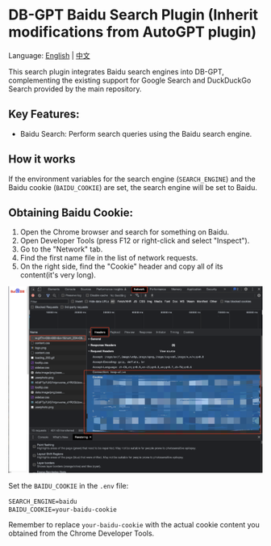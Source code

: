 # DB-GPT Baidu Search Plugin (Inherit modifications from AutoGPT plugin)

Language: [English](https://github.com/Significant-Gravitas/Auto-GPT-Plugins/tree/master/src/autogpt_plugins/baidu_search/README.md) | [中文](https://github.com/Significant-Gravitas/Auto-GPT-Plugins/tree/master/src/autogpt_plugins/baidu_search/README.zh.md)

This search plugin integrates Baidu search engines into DB-GPT, complementing the existing support for Google Search and DuckDuckGo Search provided by the main repository.

## Key Features:
- Baidu Search: Perform search queries using the Baidu search engine.

## How it works
If the environment variables for the search engine (`SEARCH_ENGINE`) and the Baidu cookie (`BAIDU_COOKIE`) are set, the search engine will be set to Baidu.

## Obtaining Baidu Cookie:
1. Open the Chrome browser and search for something on Baidu.
2. Open Developer Tools (press F12 or right-click and select "Inspect").
3. Go to the "Network" tab.
4. Find the first name file in the list of network requests.
5. On the right side, find the "Cookie" header and copy all of its content(it's very long).

![Baidu Cookie](./screenshots/baidu_cookie.png)

Set the `BAIDU_COOKIE` in the `.env` file:

```
SEARCH_ENGINE=baidu
BAIDU_COOKIE=your-baidu-cookie
```

Remember to replace `your-baidu-cookie` with the actual cookie content you obtained from the Chrome Developer Tools.

